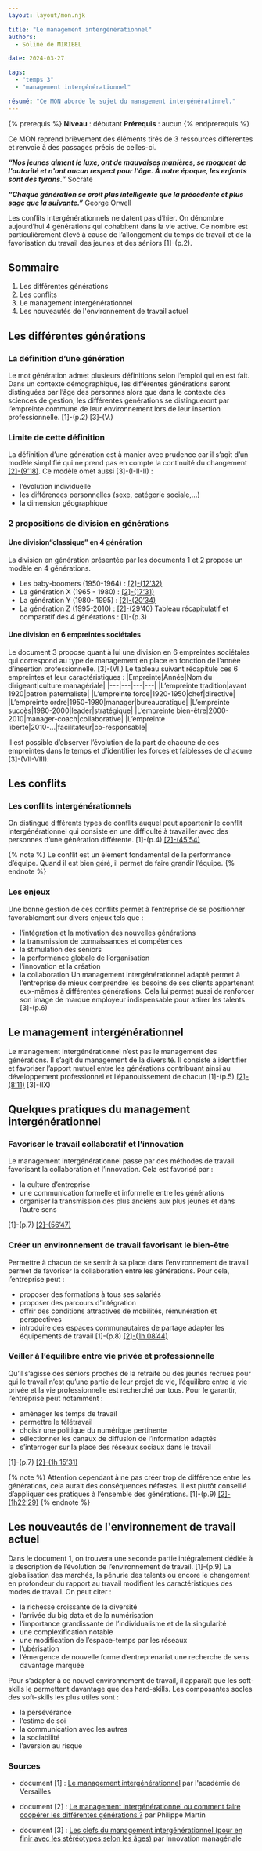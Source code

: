```yaml
---
layout: layout/mon.njk

title: "Le management intergénérationnel"
authors:
  - Soline de MIRIBEL

date: 2024-03-27

tags: 
  - "temps 3"
  - "management intergénérationnel"

résumé: "Ce MON aborde le sujet du management intergénératinnel."
---
```

{% prerequis %}
**Niveau** : débutant
**Prérequis** : aucun
{% endprerequis %}

Ce MON reprend brièvement des éléments tirés de 3 ressources différentes et renvoie à des passages précis de celles-ci.

***“Nos jeunes aiment le luxe, ont de mauvaises manières, se moquent de l'autorité et n'ont aucun respect pour l'âge. À notre époque, les enfants sont des tyrans.”***  Socrate

***“Chaque génération se croit plus intelligente que la précédente et plus sage que la suivante.”*** George Orwell

Les conflits intergénérationnels ne datent pas d’hier. On dénombre aujourd’hui 4 générations qui cohabitent dans la vie active. Ce nombre est particulièrement élevé à cause de l’allongement du temps de travail et de la favorisation du travail des jeunes et des séniors [1]-(p.2).

## Sommaire
1. Les différentes générations
2. Les conflits
3. Le management intergénérationnel
4. Les nouveautés de l'environnement de travail actuel

## Les différentes générations
### La définition d’une génération
Le mot génération admet plusieurs définitions selon l’emploi qui en est fait. Dans un contexte démographique, les différentes générations seront distinguées par l’âge des personnes alors que dans le contexte des sciences de gestion, les différentes générations se distingueront par l’empreinte commune de leur environnement lors de leur insertion professionnelle. [1]-(p.2) [3]-(V.)

### Limite de cette définition
La définition d’une génération est à manier avec prudence car il s’agit d’un modèle simplifié qui ne prend pas en compte la continuité du changement [[2]-(9’18)](https://youtu.be/ZHens5g8wCA?t=558). Ce modèle omet aussi [3]-(I-II-II) : 
- l’évolution individuelle
- les différences personnelles (sexe, catégorie sociale,...)
- la dimension géographique

### 2 propositions de division en générations
#### Une division“classique” en 4 génération
La division en génération présentée par les documents 1 et 2 propose un modèle en 4 générations.
- Les baby-boomers (1950-1964) : [[2]-(12’32)](https://youtu.be/ZHens5g8wCA?t=752)
- La génération X (1965 - 1980) : [[2]-(17’31)](https://youtu.be/ZHens5g8wCA?t=1051)
- La génération Y (1980- 1995) : [[2]-(20’34)](https://youtu.be/ZHens5g8wCA?t=1234)
- La génération Z (1995-2010) : [[2]-(29’40)](https://youtu.be/ZHens5g8wCA?t=1780)
Tableau récapitulatif et comparatif des 4 générations : [1]-(p.3)

#### Une division en 6 empreintes sociétales
Le document 3 propose quant à lui une division en 6 empreintes sociétales qui correspond au type de management en place en fonction de l’année d’insertion professionnelle. [3]-(VI.)
Le tableau suivant récapitule ces 6 empreintes et leur caractéristiques :
|Empreinte|Année|Nom du dirigeant|culture managériale|
|---|---|---|---|
|L’empreinte tradition|avant 1920|patron|paternaliste|
|L’empreinte force|1920-1950|chef|directive|
|L’empreinte ordre|1950-1980|manager|bureaucratique|
|L’empreinte succès|1980-2000|leader|stratégique|
|L’empreinte bien-être|2000-2010|manager-coach|collaborative|
|L’empreinte liberté|2010-...|facilitateur|co-responsable|

Il est possible d’observer l’évolution de la part de chacune de ces empreintes dans le temps et d’identifier les forces et faiblesses de chacune [3]-(VII-VIII).

## Les conflits
### Les conflits intergénérationnels
On distingue différents types de conflits auquel peut appartenir le conflit intergénérationnel qui consiste en une difficulté à travailler avec des personnes d’une génération différente. [1]-(p.4) [[2]-(45’54)](https://youtu.be/ZHens5g8wCA?t=2754)

{% note %}
Le conflit est un élément fondamental de la performance d’équipe. Quand il est bien géré, il permet de faire grandir l’équipe.
{% endnote %}

### Les enjeux
Une bonne gestion de ces conflits permet à l’entreprise de se positionner favorablement sur divers enjeux tels que : 
- l’intégration et la motivation des nouvelles générations
- la transmission de connaissances et compétences
- la stimulation des séniors
- la performance globale de l’organisation
- l’innovation et la création
- la collaboration
Un management intergénérationnel adapté permet à l’entreprise de mieux comprendre les besoins de ses clients appartenant eux-mêmes à différentes générations. Cela lui permet aussi de renforcer son image de marque employeur indispensable pour attirer les talents. [3]-(p.6)

## Le management intergénérationnel
Le management intergénérationnel n’est pas le management des générations. Il s’agit du management de la diversité. Il consiste à identifier et favoriser l’apport mutuel entre les générations contribuant ainsi au développement professionnel et l’épanouissement de chacun [1]-(p.5) [[2]-(8’11)](https://youtu.be/ZHens5g8wCA?t=491) [3]-(IX)

## Quelques pratiques du management intergénérationnel
### Favoriser le travail collaboratif et l’innovation
Le management intergénérationnel passe par des méthodes de travail favorisant la collaboration et l’innovation. Cela est favorisé par : 
- la culture d’entreprise
- une communication formelle et informelle entre les générations
- organiser la transmission des plus anciens aux plus jeunes et dans l’autre sens

[1]-(p.7) [[2]-(56’47)](https://youtu.be/ZHens5g8wCA?t=3407) 

### Créer un environnement de travail favorisant le bien-être
Permettre à chacun de se sentir à sa place dans l’environnement de travail permet de favoriser la collaboration entre les générations. Pour cela, l’entreprise peut : 
- proposer des formations à tous ses salariés
- proposer des parcours d’intégration
- offrir des conditions attractives de mobilités, rémunération et perspectives
- introduire des espaces communautaires de partage
adapter les équipements de travail
[1]-(p.8) [[2]-(1h 08’44)](https://youtu.be/ZHens5g8wCA?t=4124)

### Veiller à l’équilibre entre vie privée et professionnelle
Qu’il s’agisse des séniors proches de la retraite ou des jeunes recrues pour qui le travail n’est qu’une partie de leur projet de vie, l’équilibre entre la vie privée et la vie professionnelle est recherché par tous. Pour le garantir, l’entreprise peut notamment : 
- aménager les temps de travail
- permettre le télétravail
- choisir une politique du numérique pertinente
- sélectionner les canaux de diffusion de l’information adaptés
- s’interroger sur la place des réseaux sociaux dans le travail


[1]-(p.7) [[2]-(1h 15’31)](https://youtu.be/ZHens5g8wCA?t=4531)

{% note %}
Attention cependant à ne pas créer trop de différence entre les générations, cela aurait des conséquences néfastes. Il est plutôt conseillé d’appliquer ces pratiques à l’ensemble des générations.
[1]-(p.9) [[2]-(1h22’29)](https://youtu.be/ZHens5g8wCA?t=4949) 
{% endnote %}

## Les nouveautés de l'environnement de travail actuel
Dans le document 1, on trouvera une seconde partie intégralement dédiée à la description de l’évolution de l’environnement de travail. [1]-(p.9)
La globalisation des marchés, la pénurie des talents ou encore le changement en profondeur du rapport au travail modifient les caractéristiques des modes de travail. On peut citer : 
- la richesse croissante de la diversité
- l’arrivée du big data et de la numérisation
- l’importance grandissante de l’individualisme et de la singularité
- une complexification notable
- une modification de l’espace-temps par les réseaux
- l’ubérisation
- l’émergence de nouvelle forme d’entreprenariat
une recherche de sens davantage marquée

Pour s’adapter à ce nouvel environnement de travail, il apparaît que les soft-skills le permettent davantage que des hard-skills. Les composantes socles des soft-skills les plus utiles sont : 
- la persévérance
- l’estime de soi
- la communication avec les autres
- la sociabilité
- l’aversion au risque

### Sources
* document [1] : [Le management intergénérationnel](https://creg.ac-versailles.fr/le-management-intergenerationnel-partie-1) par l'académie de Versailles

* document [2] : [Le management intergénérationnel ou comment faire coopérer les différentes générations ?](https://www.youtube.com/watch?v=ZHens5g8wCA) par Philippe Martin

* document [3] : [Les clefs du management intergénérationnel (pour en finir avec les stéréotypes selon les âges)](https://www.innovationmanageriale.com/du-management-intergenerationnel-a-linnovation-manageriale/#:~:text=Le%20management%20interg%C3%A9n%C3%A9rationnel%20n%27a,cr%C3%A9er%20plus%20de%20valeur%20collective.) par Innovation managériale
